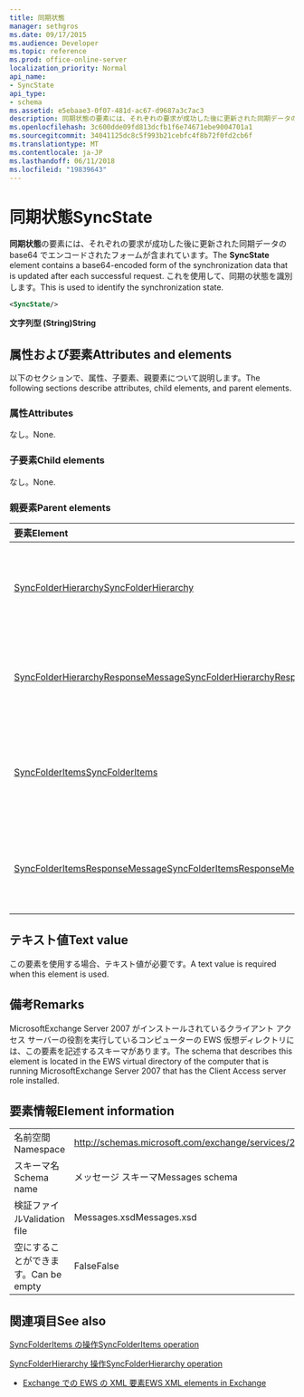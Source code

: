 ```yaml
---
title: 同期状態
manager: sethgros
ms.date: 09/17/2015
ms.audience: Developer
ms.topic: reference
ms.prod: office-online-server
localization_priority: Normal
api_name:
- SyncState
api_type:
- schema
ms.assetid: e5ebaae3-0f07-481d-ac67-d9687a3c7ac3
description: 同期状態の要素には、それぞれの要求が成功した後に更新された同期データの base64 でエンコードされたフォームが含まれています。 これを使用して、同期の状態を識別します。
ms.openlocfilehash: 3c600dde09fd813dcfb1f6e74671ebe9004701a1
ms.sourcegitcommit: 34041125dc8c5f993b21cebfc4f8b72f0fd2cb6f
ms.translationtype: MT
ms.contentlocale: ja-JP
ms.lasthandoff: 06/11/2018
ms.locfileid: "19839643"
---
```

# <a name="syncstate"></a><span data-ttu-id="ea152-104">同期状態</span><span class="sxs-lookup"><span data-stu-id="ea152-104">SyncState</span></span>

<span data-ttu-id="ea152-105">**同期状態**の要素には、それぞれの要求が成功した後に更新された同期データの base64 でエンコードされたフォームが含まれています。</span><span class="sxs-lookup"><span data-stu-id="ea152-105">The **SyncState** element contains a base64-encoded form of the synchronization data that is updated after each successful request.</span></span> <span data-ttu-id="ea152-106">これを使用して、同期の状態を識別します。</span><span class="sxs-lookup"><span data-stu-id="ea152-106">This is used to identify the synchronization state.</span></span> 
  
```xml
<SyncState/>
```

 <span data-ttu-id="ea152-107">**文字列型 (String)**</span><span class="sxs-lookup"><span data-stu-id="ea152-107">**String**</span></span>
## <a name="attributes-and-elements"></a><span data-ttu-id="ea152-108">属性および要素</span><span class="sxs-lookup"><span data-stu-id="ea152-108">Attributes and elements</span></span>

<span data-ttu-id="ea152-109">以下のセクションで、属性、子要素、親要素について説明します。</span><span class="sxs-lookup"><span data-stu-id="ea152-109">The following sections describe attributes, child elements, and parent elements.</span></span>
  
### <a name="attributes"></a><span data-ttu-id="ea152-110">属性</span><span class="sxs-lookup"><span data-stu-id="ea152-110">Attributes</span></span>

<span data-ttu-id="ea152-111">なし。</span><span class="sxs-lookup"><span data-stu-id="ea152-111">None.</span></span>
  
### <a name="child-elements"></a><span data-ttu-id="ea152-112">子要素</span><span class="sxs-lookup"><span data-stu-id="ea152-112">Child elements</span></span>

<span data-ttu-id="ea152-113">なし。</span><span class="sxs-lookup"><span data-stu-id="ea152-113">None.</span></span>
  
### <a name="parent-elements"></a><span data-ttu-id="ea152-114">親要素</span><span class="sxs-lookup"><span data-stu-id="ea152-114">Parent elements</span></span>

|<span data-ttu-id="ea152-115">**要素**</span><span class="sxs-lookup"><span data-stu-id="ea152-115">**Element**</span></span>|<span data-ttu-id="ea152-116">**説明**</span><span class="sxs-lookup"><span data-stu-id="ea152-116">**Description**</span></span>|
|:-----|:-----|
|[<span data-ttu-id="ea152-117">SyncFolderHierarchy</span><span class="sxs-lookup"><span data-stu-id="ea152-117">SyncFolderHierarchy</span></span>](syncfolderhierarchy.md) <br/> |<span data-ttu-id="ea152-118">クライアント上のフォルダー階層を同期するための要求を定義します。</span><span class="sxs-lookup"><span data-stu-id="ea152-118">Defines a request to synchronize a folder hierarchy on a client.</span></span>  <br/> |
|[<span data-ttu-id="ea152-119">SyncFolderHierarchyResponseMessage</span><span class="sxs-lookup"><span data-stu-id="ea152-119">SyncFolderHierarchyResponseMessage</span></span>](syncfolderhierarchyresponsemessage.md) <br/> |<span data-ttu-id="ea152-120">SyncFolderHierarchy 要求の結果ステータスを格納します。</span><span class="sxs-lookup"><span data-stu-id="ea152-120">Contains the status and result of a SyncFolderHierarchy request.</span></span>  <br/> |
|[<span data-ttu-id="ea152-121">SyncFolderItems</span><span class="sxs-lookup"><span data-stu-id="ea152-121">SyncFolderItems</span></span>](syncfolderitems.md) <br/> |<span data-ttu-id="ea152-122">Exchange ストア フォルダー内のアイテムを同期するための要求を定義します。</span><span class="sxs-lookup"><span data-stu-id="ea152-122">Defines a request to synchronize items in an Exchange store folder.</span></span>  <br/> |
|[<span data-ttu-id="ea152-123">SyncFolderItemsResponseMessage</span><span class="sxs-lookup"><span data-stu-id="ea152-123">SyncFolderItemsResponseMessage</span></span>](syncfolderitemsresponsemessage.md) <br/> |<span data-ttu-id="ea152-124">SyncFolderItems 要求の結果ステータスを格納します。</span><span class="sxs-lookup"><span data-stu-id="ea152-124">Contains the status and result of a SyncFolderItems request.</span></span>  <br/> |
   
## <a name="text-value"></a><span data-ttu-id="ea152-125">テキスト値</span><span class="sxs-lookup"><span data-stu-id="ea152-125">Text value</span></span>

<span data-ttu-id="ea152-126">この要素を使用する場合、テキスト値が必要です。</span><span class="sxs-lookup"><span data-stu-id="ea152-126">A text value is required when this element is used.</span></span>
  
## <a name="remarks"></a><span data-ttu-id="ea152-127">備考</span><span class="sxs-lookup"><span data-stu-id="ea152-127">Remarks</span></span>

<span data-ttu-id="ea152-128">MicrosoftExchange Server 2007 がインストールされているクライアント アクセス サーバーの役割を実行しているコンピューターの EWS 仮想ディレクトリには、この要素を記述するスキーマがあります。</span><span class="sxs-lookup"><span data-stu-id="ea152-128">The schema that describes this element is located in the EWS virtual directory of the computer that is running MicrosoftExchange Server 2007 that has the Client Access server role installed.</span></span>
  
## <a name="element-information"></a><span data-ttu-id="ea152-129">要素情報</span><span class="sxs-lookup"><span data-stu-id="ea152-129">Element information</span></span>

|||
|:-----|:-----|
|<span data-ttu-id="ea152-130">名前空間</span><span class="sxs-lookup"><span data-stu-id="ea152-130">Namespace</span></span>  <br/> |http://schemas.microsoft.com/exchange/services/2006/messages  <br/> |
|<span data-ttu-id="ea152-131">スキーマ名</span><span class="sxs-lookup"><span data-stu-id="ea152-131">Schema name</span></span>  <br/> |<span data-ttu-id="ea152-132">メッセージ スキーマ</span><span class="sxs-lookup"><span data-stu-id="ea152-132">Messages schema</span></span>  <br/> |
|<span data-ttu-id="ea152-133">検証ファイル</span><span class="sxs-lookup"><span data-stu-id="ea152-133">Validation file</span></span>  <br/> |<span data-ttu-id="ea152-134">Messages.xsd</span><span class="sxs-lookup"><span data-stu-id="ea152-134">Messages.xsd</span></span>  <br/> |
|<span data-ttu-id="ea152-135">空にすることができます。</span><span class="sxs-lookup"><span data-stu-id="ea152-135">Can be empty</span></span>  <br/> |<span data-ttu-id="ea152-136">False</span><span class="sxs-lookup"><span data-stu-id="ea152-136">False</span></span>  <br/> |
   
## <a name="see-also"></a><span data-ttu-id="ea152-137">関連項目</span><span class="sxs-lookup"><span data-stu-id="ea152-137">See also</span></span>



[<span data-ttu-id="ea152-138">SyncFolderItems の操作</span><span class="sxs-lookup"><span data-stu-id="ea152-138">SyncFolderItems operation</span></span>](syncfolderitems-operation.md)
  
[<span data-ttu-id="ea152-139">SyncFolderHierarchy 操作</span><span class="sxs-lookup"><span data-stu-id="ea152-139">SyncFolderHierarchy operation</span></span>](syncfolderhierarchy-operation.md)


- [<span data-ttu-id="ea152-140">Exchange での EWS の XML 要素</span><span class="sxs-lookup"><span data-stu-id="ea152-140">EWS XML elements in Exchange</span></span>](ews-xml-elements-in-exchange.md)


